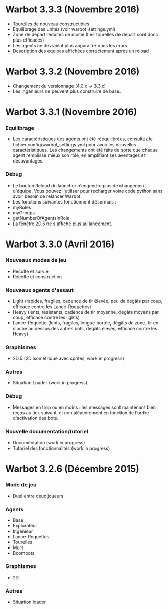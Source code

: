 ﻿# Warbot 3.3.3 (Novembre 2016)
- Tourelles de nouveau constructibles
- Equilibrage des unités (voir warbot_settings.yml)
- Zone de départ réduites de moitié (Les tourelles de départ sont donc plus efficaces)
- Les agents ne devraient plus apparaitre dans les murs
- Description des équipes affichées correctement après un reload

# Warbot 3.3.2 (Novembre 2016)
- Changement du versionnage (4.0.x -> 3.3.x)
- Les ingénieurs ne peuvent plus construire de base.

# Warbot 3.3.1 (Novembre 2016)
### Equilibrage
- Les caractéristiques des agents ont été rééquilibrées, consultez le fichier config/warbot_settings.yml pour avoir les nouvelles caractéristiques. Les changements ont été faits de sorte que chaque agent remplisse mieux son rôle, en amplifiant ses aventages et désavantages.

### Débug
- Le bouton Reload du launcher n'engendre plus de changement d'équipe. Vous pouvez l'utiliser pour recharger votre code python sans avoir besoin de relancer Warbot.
- Les fonctions suivantes fonctionnent désormais : 
 - myRoles
 - myGroups
 - getNumberOfAgentsInRole
- La fenêtre 2D.5 ne s'affiche plus au lancement.


# Warbot 3.3.0 (Avril 2016)
### Nouveaux modes de jeu 
- Récolte et survie
- Récolte et construction

### Nouveaux agents d'assaut
- Light (rapides, fragiles, cadence de tir élevée, peu de dégâts par coup, efficace contre les Lance-Roquettes)
- Heavy (lents, résistants, cadence de tir moyenne, dégâts moyens par coup, efficace contre les lights)
- Lance-Roquette (lents, fragiles, longue portée, dégâts de zone, tir en cloche au dessus des autres bots, dégâts élevés, efficace contre les Heavy)

### Graphismes 
- 2D.5 (2D isométrique avec sprites, work in progress)

### Autres
- Situation Loader (work in progress)

### Débug
- Messages en trop ou en moins : les messages sont maintenant bien reçus au tick suivant, et non aléatoirement en fonction de l'ordre d'activation des bots.

### Nouvelle documentation/tutoriel
- Documentation (work in progress)
- Tutoriel des fonctionnalités (work in progress)


# Warbot 3.2.6 (Décembre 2015)
### Mode de jeu
- Duel entre deux joueurs

### Agents 
- Base
- Explorateur
- Ingénieur
- Lance-Roquettes
- Tourelles
- Murs
- Boombots

### Graphismes
- 2D

### Autres
- Situation loader
